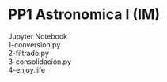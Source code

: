 # PP1 Astronomica I (IM)
Jupyter Notebook <br>
1-conversion.py  <br>
2-filtrado.py  <br>
3-consolidacion.py <br>
4-enjoy.life  <br>
